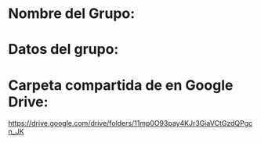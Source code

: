 # Nombre del Grupo:

# Datos del grupo:

# Carpeta compartida de en Google Drive:
https://drive.google.com/drive/folders/11mp0O93pay4KJr3GiaVCtGzdQPgcn_JK

